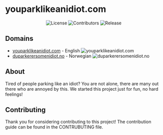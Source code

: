 # youparklikeanidiot.com


<p align="center">
<img src="https://img.shields.io/github/license/Infihex/youparklikeanidiot.com" alt="License">
    <img src="https://img.shields.io/github/contributors/Infihex/youparklikeanidiot.com" alt="Contributors">
<img src="https://img.shields.io/github/v/tag/infihex/youparklikeanidiot.com" alt="Release">
</p>

## Domains
* [youparklikeanidiot.com](https://youparklikeanidiot.com) - English <img src="https://img.shields.io/website?down_color=red&down_message=offline&up_color=green&up_message=online&url=https%3A%2F%2Fyouparklikeanidiot.com%2F" alt="youparklikeanidiot.com">
* [duparkerersomenidiot.no](https://duparkerersomenidiot.no) - Norwegian <img src="https://img.shields.io/website?down_color=red&down_message=offline&up_color=green&up_message=online&url=https%3A%2F%2Fduparkerersomenidiot.no%2F" alt="duparkerersomenidiot.no">

## About

Tired of people parking like an idiot? You are not alone, there are many out there who are annoyed by this. We started this project just for fun, no hard feelings!

## Contributing

Thank you for considering contributing to this project! The contribution guide can be found in the CONTRUBUTING file.
